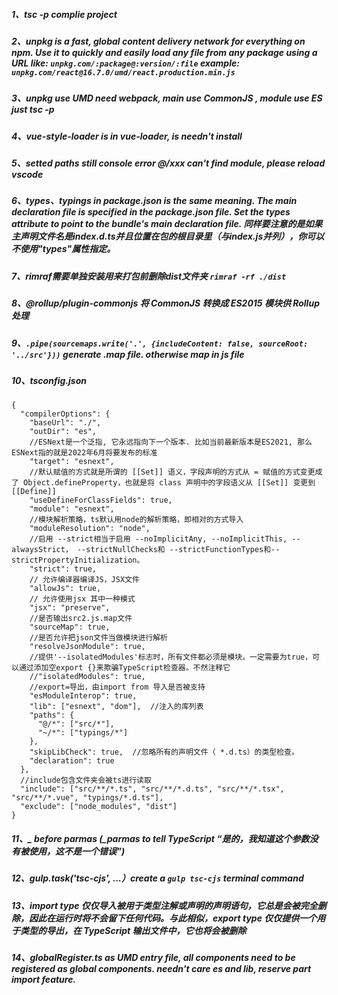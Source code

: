 ##### 1、tsc -p complie project
##### 2、unpkg is a fast, global content delivery network for everything on npm. Use it to quickly and easily load any file from any package using a URL like: `unpkg.com/:package@:version/:file` example: `unpkg.com/react@16.7.0/umd/react.production.min.js`
##### 3、unpkg use UMD need webpack, main use CommonJS , module use ES just tsc -p
##### 4、vue-style-loader is in vue-loader, is needn't install
##### 5、setted paths still console error @/xxx can't find module, please reload vscode
##### 6、types、typings in package.json is the same meaning. The main declaration file is specified in the package.json file. Set the types attribute to point to the bundle's main declaration file. 同样要注意的是如果主声明文件名是index.d.ts并且位置在包的根目录里（与index.js并列），你可以不使用"types"属性指定。
##### 7、rimraf需要单独安装用来打包前删除dist文件夹 `rimraf -rf ./dist`
##### 8、@rollup/plugin-commonjs 将 CommonJS 转换成 ES2015 模块供 Rollup 处理
##### 9、`.pipe(sourcemaps.write('.', {includeContent: false, sourceRoot: '../src'}))` generate .map file. otherwise map in js file
##### 10、tsconfig.json
```
{
  "compilerOptions": {
    "baseUrl": "./",
    "outDir": "es",
    //ESNext是⼀个泛指, 它永远指向下⼀个版本. ⽐如当前最新版本是ES2021, 那么ESNext指的就是2022年6⽉将要发布的标准
    "target": "esnext",
    //默认赋值的方式就是所谓的 [[Set]] 语义，字段声明的方式从 = 赋值的方式变更成了 Object.defineProperty，也就是将 class 声明中的字段语义从 [[Set]] 变更到 [[Define]]
    "useDefineForClassFields": true,
    "module": "esnext",
    //模块解析策略，ts默认用node的解析策略，即相对的方式导入
    "moduleResolution": "node",
    //启用 --strict相当于启用 --noImplicitAny, --noImplicitThis, --alwaysStrict， --strictNullChecks和 --strictFunctionTypes和--strictPropertyInitialization。
    "strict": true,
    // 允许编译器编译JS，JSX文件
    "allowJs": true,
    // 允许使用jsx 其中一种模式
    "jsx": "preserve",
    //是否输出src2.js.map文件
    "sourceMap": true,
    //是否允许把json文件当做模块进行解析
    "resolveJsonModule": true,
    //提供'--isolatedModules'标志时，所有文件都必须是模块。一定需要为true，可以通过添加空export {}来欺骗TypeScript检查器。不然注释它
    //"isolatedModules": true,
    //export=导出，由import from 导入是否被支持
    "esModuleInterop": true,
    "lib": ["esnext", "dom"],  //注入的库列表
    "paths": {
      "@/*": ["src/*"],
      "~/*": ["typings/*"]
    },
    "skipLibCheck": true,  //忽略所有的声明文件（ *.d.ts）的类型检查。
    "declaration": true
  },
  //include包含文件夹会被ts进行读取
  "include": ["src/**/*.ts", "src/**/*.d.ts", "src/**/*.tsx", "src/**/*.vue", "typings/*.d.ts"],
  "exclude": ["node_modules", "dist"]
}
```
##### 11、_ before parmas (_parmas to tell TypeScript “是的，我知道这个参数没有被使用，这不是一个错误”)
##### 12、gulp.task('tsc-cjs', ...）create a `gulp tsc-cjs` terminal command
##### 13、import type 仅仅导入被用于类型注解或声明的声明语句，它总是会被完全删除，因此在运行时将不会留下任何代码。与此相似，export type 仅仅提供一个用于类型的导出，在 TypeScript 输出文件中，它也将会被删除
##### 14、globalRegister.ts as UMD entry file, all components need to be registered as global components. needn't care es and lib, reserve part import feature.